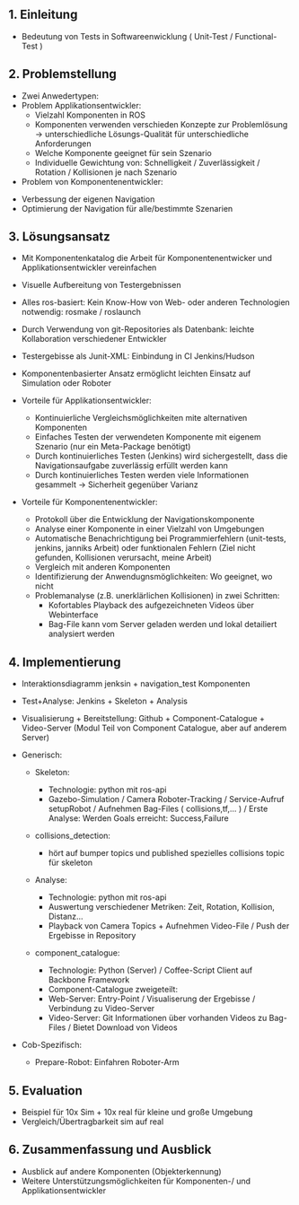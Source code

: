 ## 1. Einleitung
 - Bedeutung von Tests in Softwareenwicklung ( Unit-Test / Functional-Test )

## 2. Problemstellung
 - Zwei Anwedertypen:
 - Problem Applikationsentwickler: 
   + Vielzahl Komponenten in ROS
   + Komponenten verwenden verschieden Konzepte zur Problemlösung -> unterschiedliche Lösungs-Qualität für unterschiedliche Anforderungen
   + Welche Komponente geeignet für sein Szenario
   + Individuelle Gewichtung von: Schnelligkeit / Zuverlässigkeit / Rotation / Kollisionen je nach Szenario
 - Problem von Komponentenentwickler: 
  * Verbessung der eigenen Navigation 
  * Optimierung der Navigation für alle/bestimmte Szenarien


## 3. Lösungsansatz
 - Mit Komponentenkatalog die Arbeit für Komponentenentwicker und Applikationsentwickler vereinfachen
 - Visuelle Aufbereitung von Testergebnissen
 - Alles ros-basiert: Kein Know-How von Web- oder anderen Technologien notwendig: rosmake / roslaunch 
 - Durch Verwendung von git-Repositories als Datenbank: leichte Kollaboration verschiedener Entwickler
 - Testergebisse als Junit-XML: Einbindung in CI Jenkins/Hudson
 - Komponentenbasierter Ansatz ermöglicht leichten Einsatz auf Simulation oder Roboter

 - Vorteile für Applikationsentwickler:
   * Kontinuierliche Vergleichsmöglichkeiten mite alternativen Komponenten
   * Einfaches Testen der verwendeten Komponente mit eigenem Szenario (nur ein Meta-Package benötigt)
   * Durch kontinuierliches Testen (Jenkins) wird sichergestellt, dass die Navigationsaufgabe zuverlässig erfüllt werden kann
   * Durch kontinuierliches Testen werden viele Informationen gesammelt -> Sicherheit gegenüber Varianz

 - Vorteile für Komponentenentwickler:
   * Protokoll über die Entwicklung der Navigationskomponente
   * Analyse einer Komponente in einer Vielzahl von Umgebungen
   * Automatische Benachrichtigung bei Programmierfehlern (unit-tests, jenkins, janniks Arbeit) oder funktionalen Fehlern (Ziel nicht gefunden, Kollisionen verursacht, meine Arbeit)
   * Vergleich mit anderen Komponenten
   * Identifizierung der Anwendugnsmöglichkeiten: Wo geeignet, wo nicht
   * Problemanalyse (z.B. unerklärlichen Kollisionen) in zwei Schritten:
     + Kofortables Playback des aufgezeichneten Videos über Webinterface
     + Bag-File kann vom Server geladen werden und lokal detailiert analysiert werden


## 4. Implementierung
 - Interaktionsdiagramm jenksin + navigation_test Komponenten
 - Test+Analyse: Jenkins + Skeleton + Analysis
 - Visualisierung + Bereitstellung: Github + Component-Catalogue + Video-Server (Modul Teil von Component Catalogue, aber auf anderem Server)

 - Generisch:
   * Skeleton: 
     + Technologie: python mit ros-api
     + Gazebo-Simulation / Camera Roboter-Tracking / Service-Aufruf setupRobot / Aufnehmen Bag-Files ( collisions,tf,... ) / Erste Analyse: Werden Goals erreicht: Success,Failure

   * collisions_detection:
     + hört auf bumper topics und published spezielles collisions topic für skeleton

   * Analyse:
     + Technologie: python mit ros-api
     + Auswertung verschiedener Metriken: Zeit, Rotation, Kollision, Distanz... 
     + Playback von Camera Topics + Aufnehmen Video-File / Push der Ergebisse in Repository

   * component_catalogue: 
     + Technologie: Python (Server) / Coffee-Script Client auf Backbone Framework
     + Component-Catalogue zweigeteilt:
     + Web-Server: Entry-Point / Visualiserung der Ergebisse / Verbindung zu Video-Server
     + Video-Server: Git Informationen über vorhanden Videos zu Bag-Files / Bietet Download von Videos


 - Cob-Spezifisch:
   * Prepare-Robot: Einfahren Roboter-Arm

## 5. Evaluation
 - Beispiel für 10x Sim + 10x real für kleine und große Umgebung
 - Vergleich/Übertragbarkeit sim auf real

## 6. Zusammenfassung und Ausblick
 - Ausblick auf andere Komponenten (Objekterkennung)
 - Weitere Unterstützungsmöglichkeiten für Komponenten-/ und Applikationsentwickler
